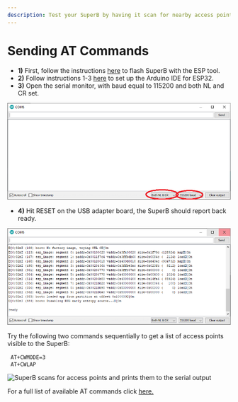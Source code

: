 ```yaml
---
description: Test your SuperB by having it scan for nearby access points.
---
```


# Sending AT Commands

* **1\)** First, follow the instructions [here](flashing-superb-with-usb-adapter-board/esp.md) to flash SuperB with the ESP tool.
* **2\)** Follow instructions 1-3 [here](flashing-superb-with-usb-adapter-board/arduino.md) to set up the Arduino IDE for ESP32.
* **3\)** Open the serial monitor, with baud equal to 115200 and both NL and CR set.

![](../.gitbook/assets/1%20%282%29.PNG)

* **4\)** Hit RESET on the USB adapter board, the SuperB should report back ready.

![Image showing serial output after a reset](../.gitbook/assets/2.PNG)

 Try the following two commands sequentially to get a list of access points visible to the SuperB:

```text
 AT+CWMODE=3
 AT+CWLAP
```

![SuperB scans for access points and prints them to the serial output](../.gitbook/assets/3.PNG)

For a full list of available AT commands click [here.](https://www.espressif.com/sites/default/files/documentation/esp32_at_instruction_set_and_examples_en.pdf)

